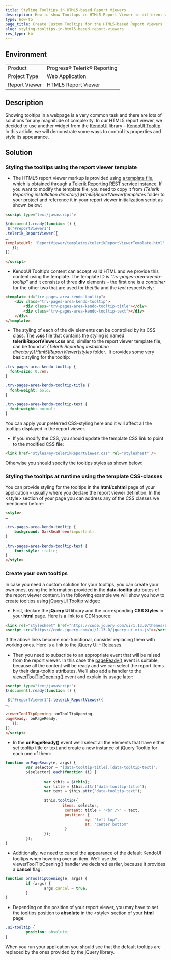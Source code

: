 ```yaml
---
title: Styling Tooltips in HTML5-based Report Viewers 
description: How to show Tooltops in HTML5 Report Viewer in different ways.
type: how-to
page_title: Create Custom Tooltips for the HTML5-based Report Viewers 
slug: styling-tooltips-in-html5-based-report-viewers
res_type: kb
---
```


## Environment
<table>
	<tr>
		<td>Product</td>
		<td>Progress® Telerik® Reporting</td>
	</tr>
	<tr>
		<td>Project Type</td>
		<td>Web Application</td>
	</tr>
	<tr>
		<td>Report Viewer</td>
		<td>HTML5 Report Viewer</td>
	</tr>
</table>

## Description

Showing tooltips in a webpage is a very common task and there are lots of solutions for any magnitude of complexity. In our HTML5 report viewer, we decided to use another widget from the [KendoUI](https://www.telerik.com/kendo-ui) library – [KendoUI Tooltip](http://demos.telerik.com/kendo-ui/tooltip/index). In this article, we will demonstrate some ways to control its properties and style its appearance.

## Solution

### Styling the tooltips using the report viewer template    

  - The HTML5 report viewer markup is provided using [a template file](../html5-report-viewer-template), which is obtained through a [Telerik Reporting REST service instance](../telerik-reporting-rest-conception). If you want to modify the template file, you need to copy it from *{Telerik Reporting installation directory}\Html5\ReportViewer\templates* folder to your project and reference it in your report viewer initialization script as shown below:

```html
<script type="text/javascript">

$(document).ready(function () {
 $("#reportViewer1")
.telerik_ReportViewer({
…,
templateUrl: 'ReportViewer/templates/telerikReportViewerTemplate.html',…,
   });
});

</script>
```    
   
   - KendoUI Tooltip’s content can accept valid HTML and we provide this content using the template. The template ID is “*trv-pages-area-kendo-tooltip*” and it consists of three **div** elements – the first one is a *container* for the other two that are used for the*title* and the *text* respectively: 
 

```html
<template id="trv-pages-area-kendo-tooltip">
    <div class="trv-pages-area-kendo-tooltip">
        <div class="trv-pages-area-kendo-tooltip-title"></div>
        <div class="trv-pages-area-kendo-tooltip-text"></div>
    </div>
</template>
```
    
   - The styling of each of the div elements can be controlled by its CSS class. The **.css** file that contains the styling is named **telerikReportViewer.css** and, similar to the report viewer template file, can be found at *{Telerik Reporting installation directory}\Html5\ReportViewer\styles* folder.  It provides some very basic styling for the tooltip:

```css
.trv-pages-area-kendo-tooltip {
  font-size: 0.7em;
}

.trv-pages-area-kendo-tooltip-title {
  font-weight: bold;
}

.trv-pages-area-kendo-tooltip-text {
  font-weight: normal;
}
```
    
You can apply your preferred CSS-styling here and it will affect all the tooltips displayed in the report viewer.
    
 - If you modify the CSS, you should update the template CSS link to point to the modified CSS file:
 
```html
<link href="styles/my-telerikReportViewer.css" rel="stylesheet" />
``` 
Otherwise you should specify the tooltips styles as shown below:

### Styling the tooltips at runtime using the template CSS-classes   

You can provide styling for the tooltips in the **html**/**cshtml** page of your application – usually where you declare the report viewer definition. In the &lt;style&gt; section of your page you can address any of the CSS classes we mentioned before:
   
```html
<style>
…

.trv-pages-area-kendo-tooltip {
    background: DarkSeaGreen!important;
}
 
.trv-pages-area-kendo-tooltip-text {
    font-style: italic;
}
</style>
```   

### Create your own tooltips    

In case you need a custom solution for your tooltips, you can create your own ones, using the information provided in the **data-tooltip** attributes of the report viewer content. In the following example we will show you how to create tooltips using [jQueryUI Tooltip](https://jqueryui.com/tooltip/) widget:
    
 - First, declare the __jQuery UI__ library and the corresponding __CSS Styles__ in your **html** page. Here is a link to a CDN source:

```html
<link rel="stylesheet" href="https://code.jquery.com/ui/1.13.0/themes/base/jquery-ui.css">
<script src="https://code.jquery.com/ui/1.13.0/jquery-ui.min.js"></script>
```

If the above links become non-functional, consider replacing them with working ones. Here is a link to the [jQuery UI – Releases](https://releases.jquery.com/ui/).

 - Then you need to subscribe to an appropriate event that will be raised from the report viewer. In this case the [pageReady()](../html5-report-viewer-reportviewer-events-pageready) event is suitable, because all the content will be ready and we can select the report items by their data-tooltip attributes. We’ll also add a handler to the [viewerToolTipOpening()](../html5-report-viewer-reportviewer-events-viewertooltipopening) event and explain its usage later:
    
```html
<script type="text/javascript">
$(document).ready(function () {

 $("#reportViewer1").telerik_ReportViewer({
…,

viewerToolTipOpening: onToolTipOpening,
pageReady: onPageReady,
   });
});
</script>
```

- In the **onPageReady()** event we’ll select all the elements that have either set tooltip title or text and create a new instance of jQuery Tooltip for each one of them:
    
```js
function onPageReady(e, args) { 
         var selector = "[data-tooltip-title],[data-tooltip-text]";
         $(selector).each(function (i) {
 
                 var $this = $(this);
                 var title = $this.attr("data-tooltip-title");
                 var text = $this.attr("data-tooltip-text");
 
                 $this.tooltip({
                         items: selector,
                          content: title + "<br />" + text,
                          position: {
                                   my: "left top",
                                   at: "center bottom"
                          }
                 });
         });
}
```

- Additionally, we need to cancel the appearance of the default KendoUI tooltips when hovering over an item. We’ll use the viewerToolTipOpening() handler we declared earlier, because it provides a **cancel** flag:
    
```js
function onToolTipOpening(e, args) {
         if (args) {
                 args.cancel = true;
         }
}
```

- Depending on the position of your report viewer, you may have to set the tooltips position to **absolute** in the &lt;style&gt; section of your **html** page:
    
```css
.ui-tooltip {
         position: absolute;
}
```

When you run your application you should see that the default tooltips are replaced by the ones provided by the jQuery library.
